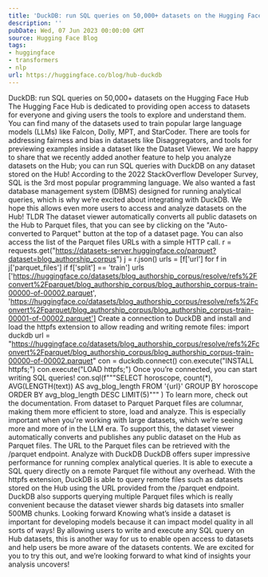 ```yaml
---
title: 'DuckDB: run SQL queries on 50,000+ datasets on the Hugging Face Hub'
description: ''
pubDate: Wed, 07 Jun 2023 00:00:00 GMT
source: Hugging Face Blog
tags:
- huggingface
- transformers
- nlp
url: https://huggingface.co/blog/hub-duckdb
---
```


DuckDB: run SQL queries on 50,000+ datasets on the Hugging Face Hub
The Hugging Face Hub is dedicated to providing open access to datasets for everyone and giving users the tools to explore and understand them. You can find many of the datasets used to train popular large language models (LLMs) like Falcon, Dolly, MPT, and StarCoder. There are tools for addressing fairness and bias in datasets like Disaggregators, and tools for previewing examples inside a dataset like the Dataset Viewer.
We are happy to share that we recently added another feature to help you analyze datasets on the Hub; you can run SQL queries with DuckDB on any dataset stored on the Hub! According to the 2022 StackOverflow Developer Survey, SQL is the 3rd most popular programming language. We also wanted a fast database management system (DBMS) designed for running analytical queries, which is why we’re excited about integrating with DuckDB. We hope this allows even more users to access and analyze datasets on the Hub!
TLDR
The dataset viewer automatically converts all public datasets on the Hub to Parquet files, that you can see by clicking on the "Auto-converted to Parquet" button at the top of a dataset page. You can also access the list of the Parquet files URLs with a simple HTTP call.
r = requests.get("https://datasets-server.huggingface.co/parquet?dataset=blog_authorship_corpus")
j = r.json()
urls = [f['url'] for f in j['parquet_files'] if f['split'] == 'train']
urls
['https://huggingface.co/datasets/blog_authorship_corpus/resolve/refs%2Fconvert%2Fparquet/blog_authorship_corpus/blog_authorship_corpus-train-00000-of-00002.parquet',
'https://huggingface.co/datasets/blog_authorship_corpus/resolve/refs%2Fconvert%2Fparquet/blog_authorship_corpus/blog_authorship_corpus-train-00001-of-00002.parquet']
Create a connection to DuckDB and install and load the httpfs
extension to allow reading and writing remote files:
import duckdb
url = "https://huggingface.co/datasets/blog_authorship_corpus/resolve/refs%2Fconvert%2Fparquet/blog_authorship_corpus/blog_authorship_corpus-train-00000-of-00002.parquet"
con = duckdb.connect()
con.execute("INSTALL httpfs;")
con.execute("LOAD httpfs;")
Once you’re connected, you can start writing SQL queries!
con.sql(f"""SELECT horoscope,
count(*),
AVG(LENGTH(text)) AS avg_blog_length
FROM '{url}'
GROUP BY horoscope
ORDER BY avg_blog_length
DESC LIMIT(5)"""
)
To learn more, check out the documentation.
From dataset to Parquet
Parquet files are columnar, making them more efficient to store, load and analyze. This is especially important when you're working with large datasets, which we’re seeing more and more of in the LLM era. To support this, the dataset viewer automatically converts and publishes any public dataset on the Hub as Parquet files. The URL to the Parquet files can be retrieved with the /parquet
endpoint.
Analyze with DuckDB
DuckDB offers super impressive performance for running complex analytical queries. It is able to execute a SQL query directly on a remote Parquet file without any overhead. With the httpfs
extension, DuckDB is able to query remote files such as datasets stored on the Hub using the URL provided from the /parquet
endpoint. DuckDB also supports querying multiple Parquet files which is really convenient because the dataset viewer shards big datasets into smaller 500MB chunks.
Looking forward
Knowing what’s inside a dataset is important for developing models because it can impact model quality in all sorts of ways! By allowing users to write and execute any SQL query on Hub datasets, this is another way for us to enable open access to datasets and help users be more aware of the datasets contents. We are excited for you to try this out, and we’re looking forward to what kind of insights your analysis uncovers!